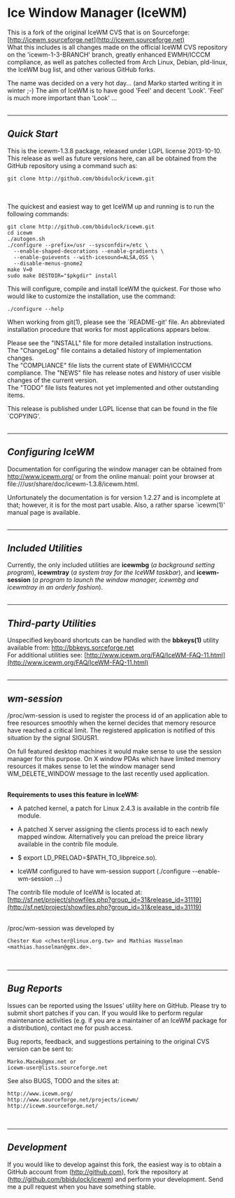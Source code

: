 # Ice Window Manager (IceWM)

This is a fork of the original IceWM CVS that is on Sourceforge:
[http://icewm.sourceforge.net](http://icewm.sourceforge.net) <br>
What this includes is all changes made on the official IceWM CVS repository on the 'icewm-1-3-BRANCH' branch, greatly enhanced EWMH/ICCCM compliance, as well as patches collected from Arch Linux, Debian, pld-linux, the IceWM bug list, and other various GitHub forks.
<br>

The name was decided on a very hot day... (and Marko started writing 
it in winter ;-)  The aim of IceWM is to have good 'Feel' and decent
'Look'. 'Feel' is much more important than 'Look' ...  
<br>


---
**_Quick Start_**
---

This is the icewm-1.3.8 package, released under LGPL license 2013-10-10.  This release as well as future versions here, can all be obtained from the GitHub repository using a command such as:

    git clone http://github.com/bbidulock/icewm.git

<br> <br>
The quickest and easiest way to get IceWM up and running is to run the
following commands:

    git clone http://github.com/bbidulock/icewm.git
    cd icewm
    ./autogen.sh
    ./configure --prefix=/usr --sysconfdir=/etc \
      --enable-shaped-decorations --enable-gradients \
      --enable-guievents --with-icesound=ALSA,OSS \
      --disable-menus-gnome2
    make V=0
    sudo make DESTDIR="$pkgdir" install

This will configure, compile and install IceWM the quickest.  For those
who would like to customize the installation, use the command:

    ./configure --help

When working from git(1), please see the `README-git' file.  An
abbreviated installation procedure that works for most applications
appears below.  

Please see the "INSTALL" file for more detailed installation instructions.  
The "ChangeLog" file contains a detailed history of implementation changes.  
The "COMPLIANCE" file lists the current state of EWMH/ICCCM compliance. 
The "NEWS" file has release notes and history of user visible changes of the current version.  
The "TODO" file lists features not yet implemented and other outstanding items.  

This release is published under LGPL license that can be found in the
file `COPYING'.  
<br>

---
**_Configuring IceWM_**
---

Documentation for configuring the window manager can be obtained from
http://www.icewm.org/ or from the online manual: point your browser at
file:///usr/share/doc/icewm-1.3.8/icewm.html.

Unfortunately the documentation is for version 1.2.27 and is incomplete
at that; however, it is for the most part usable.  Also, a rather sparse
`icewm(1)' manual page is available.  
<br>

---
**_Included Utilities_**
---

Currently, the only included utilities are **icewmbg** (_a background setting program_), **icewmtray** (_a system tray for the IceWM taskbar_), and **icewm-session** (_a program to launch the window manager, icewmbg and icewmtray in an orderly fashion_).  
<br>


---
**_Third-party Utilities_**
---

Unspecified keyboard shortcuts can be handled with the **bbkeys(1)**
utility available from: http://bbkeys.sorceforge.net  <br>
For additional utilities see: [http://www.icewm.org/FAQ/IceWM-FAQ-11.html](http://www.icewm.org/FAQ/IceWM-FAQ-11.html)  
<br>

---
**_wm-session_**
---

/proc/wm-session is used to register the process id of an application able to free resources smoothly when the kernel decides that memory resource have reached a critical limit. The registered application is notified of this situation by the signal SIGUSR1.<br>

On full featured desktop machines it would make sense to use the session manager for this purpose. On X window PDAs which have limited memory resources it makes sense to let the window manager send WM_DELETE_WINDOW message to the last recently used application.<br>
<br>

**Requirements to uses this feature in IceWM:**
  
  - A patched kernel, a patch for Linux 2.4.3 is available in the contrib
    file module.

  - A patched X server assigning the clients process id to each newly
    mapped window. Alternatively you can preload the preice library
    available in the contrib file module.
    
  - $ export LD_PRELOAD=$PATH_TO_libpreice.so).

  - IceWM configured to have wm-session support
    (./configure --enable-wm-session ...)

The contrib file module of IceWM is located at:  
[http://sf.net/project/showfiles.php?group_id=31&release_id=31119](http://sf.net/project/showfiles.php?group_id=31&release_id=31119)  
<br>


/proc/wm-session was developed by

    Chester Kuo <chester@linux.org.tw> and Mathias Hasselman <mathias.hasselman@gmx.de>.

<br>

---
**_Bug Reports_**
---

Issues can be reported using the Issues' utility here on GitHub.  Please try to submit short patches if you can.  If you would like to perform regular maintenance activities (e.g. if you are a maintainer of an IceWM package for a distribution), contact me for push access.

Bug reports, feedback, and suggestions pertaining to the original CVS version can be sent to:

    Marko.Macek@gmx.net or
    icewm-user@lists.sourceforge.net

See also BUGS, TODO and the sites at:

    http://www.icewm.org/
    http://www.sourceforge.net/projects/icewm/
	http://icewm.sourceforge.net/

<br>


---
**_Development_**
---

If you would like to develop against this fork, the easiest way is to
obtain a GitHub account from (http://github.com), fork the repository
at (http://github.com/bbidulock/icewm) and perform your development.
Send me a pull request when you have something stable.
